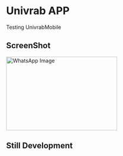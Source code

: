 # Univrab APP

Testing UnivrabMobile

## ScreenShot
<img src="https://github.com/user-attachments/assets/40140650-b16f-4cd3-9285-41050b71acb3" alt="WhatsApp Image" width="300" height="200">


## Still Development
